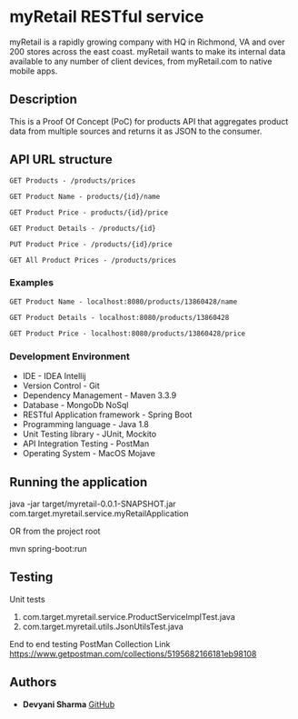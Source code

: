 # myRetail RESTful service

myRetail is a rapidly growing company with HQ in Richmond, VA and over 200 stores across the east coast. myRetail wants to make its internal data available to any number of client devices, from myRetail.com to native mobile apps.

## Description

This is a Proof Of Concept (PoC) for products API that aggregates product data from multiple sources and returns it as JSON to the consumer.

## API URL structure
```
GET Products - /products/prices

GET Product Name - products/{id}/name

GET Product Price - products/{id}/price

GET Product Details - /products/{id}

PUT Product Price - /products/{id}/price

GET All Product Prices - /products/prices
```

### Examples
```
GET Product Name - localhost:8080/products/13860428/name

GET Product Details - localhost:8080/products/13860428

GET Product Price - localhost:8080/products/13860428/price

```

### Development Environment

* IDE - IDEA Intellij
* Version Control - Git
* Dependency Management - Maven 3.3.9
* Database - MongoDb NoSql
* RESTful Application framework - Spring Boot
* Programming language - Java 1.8
* Unit Testing library - JUnit, Mockito
* API Integration Testing - PostMan
* Operating System - MacOS Mojave

## Running the application

java -jar target/myretail-0.0.1-SNAPSHOT.jar com.target.myretail.service.myRetailApplication

OR from the project root

mvn spring-boot:run

## Testing

Unit tests
1) com.target.myretail.service.ProductServiceImplTest.java
2) com.target.myretail.utils.JsonUtilsTest.java

End to end testing
PostMan Collection Link
https://www.getpostman.com/collections/5195682166181eb98108

## Authors

* **Devyani Sharma**
[GitHub](https://github.com/devyani22)

